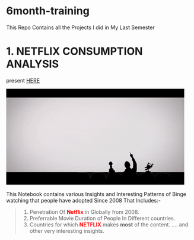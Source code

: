 # 6month-training
This Repo Contains all the Projects I did in My Last Semester

# 1. NETFLIX CONSUMPTION ANALYSIS 
present [HERE](https://www.kaggle.com/sahib12/netflix-analysis)


![here](netflix1.gif)

This Notebook contains various Insights and Interesting Patterns of Binge watching that people have adopted
Since 2008 That Includes:-
> 1. Penetration Of <font color="red">**Netflix**</font> in Globally from 2008.
> 2. Preferrable Movie Duration of People In Different countries.
> 3. Countries for which <font color="red">**NETFLIX**</font> makes **most** of the content.
> .... and other very interesting insights.
  
